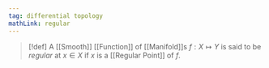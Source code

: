 ```yaml
---
tag: differential topology
mathLink: regular
---
```

>[!def]
>A [[Smooth]] [[Function]] of [[Manifold]]s $f:X \mapsto Y$ is said to be *regular* at $x\in X$ if $x$ is a [[Regular Point]] of $f$.

